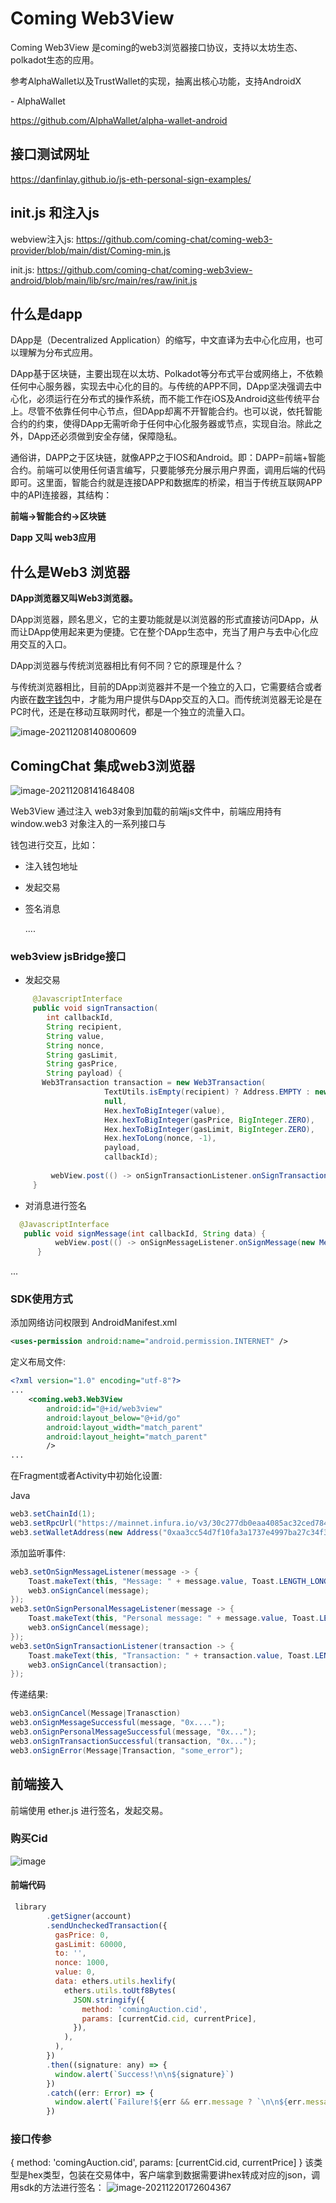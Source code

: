 # Coming Web3View

Coming Web3View 是coming的web3浏览器接口协议，支持以太坊生态、polkadot生态的应用。

参考AlphaWallet以及TrustWallet的实现，抽离出核心功能，支持AndroidX

\- AlphaWallet

<https://github.com/AlphaWallet/alpha-wallet-android>

## 接口测试网址
https://danfinlay.github.io/js-eth-personal-sign-examples/

## init.js 和注入js
webview注入js: https://github.com/coming-chat/coming-web3-provider/blob/main/dist/Coming-min.js

init.js: https://github.com/coming-chat/coming-web3view-android/blob/main/lib/src/main/res/raw/init.js

## 什么是dapp

DApp是（Decentralized Application）的缩写，中文直译为去中心化应用，也可以理解为分布式应用。

DApp基于区块链，主要出现在以太坊、Polkadot等分布式平台或网络上，不依赖任何中心服务器，实现去中心化的目的。与传统的APP不同，DApp坚决强调去中心化，必须运行在分布式的操作系统，而不能工作在iOS及Android这些传统平台上。尽管不依靠任何中心节点，但DApp却离不开智能合约。也可以说，依托智能合约的约束，使得DApp无需听命于任何中心化服务器或节点，实现自治。除此之外，DApp还必须做到安全存储，保障隐私。

通俗讲，DAPP之于区块链，就像APP之于IOS和Android。即：DAPP=前端+智能合约。前端可以使用任何语言编写，只要能够充分展示用户界面，调用后端的代码即可。这里面，智能合约就是连接DAPP和数据库的桥梁，相当于传统互联网APP中的API连接器，其结构：

**前端→智能合约→区块链**

**Dapp 又叫 web3应用**

## 什么是Web3 浏览器

**DApp浏览器又叫Web3浏览器。**

DApp浏览器，顾名思义，它的主要功能就是以浏览器的形式直接访问DApp，从而让DApp使用起来更为便捷。它在整个DApp生态中，充当了用户与去中心化应用交互的入口。

DApp浏览器与传统浏览器相比有何不同？它的原理是什么？

与传统浏览器相比，目前的DApp浏览器并不是一个独立的入口，它需要结合或者内嵌在[数字钱包](https://www.zhihu.com/search?q=数字钱包&search_source=Entity&hybrid_search_source=Entity&hybrid_search_extra={"sourceType"%3A"article"%2C"sourceId"%3A48471305})中，才能为用户提供与DApp交互的入口。而传统浏览器无论是在PC时代，还是在移动互联网时代，都是一个独立的流量入口。

![image-20211208140800609](https://tva1.sinaimg.cn/large/008i3skNgy1gx6e838z8jj30u00usdhu.jpg)

## ComingChat 集成web3浏览器

![image-20211208141648408](https://tva1.sinaimg.cn/large/008i3skNgy1gx6eg2x8awj31g40a8dgs.jpg)

Web3View 通过注入 web3对象到加载的前端js文件中，前端应用持有 window.web3 对象注入的一系列接口与

钱包进行交互，比如：

* 注入钱包地址

- 发起交易

- 签名消息

  ....

### web3view jsBridge接口

- 发起交易

```java
     @JavascriptInterface
     public void signTransaction(
        int callbackId,
        String recipient,
        String value,
        String nonce,
        String gasLimit,
        String gasPrice,
        String payload) {
       Web3Transaction transaction = new Web3Transaction(
                     TextUtils.isEmpty(recipient) ? Address.EMPTY : new Address(recipient),
                     null,
                     Hex.hexToBigInteger(value),
                     Hex.hexToBigInteger(gasPrice, BigInteger.ZERO),
                     Hex.hexToBigInteger(gasLimit, BigInteger.ZERO),
                     Hex.hexToLong(nonce, -1),
                     payload,
                     callbackId);
          
         webView.post(() -> onSignTransactionListener.onSignTransaction(transaction, getUrl()));
     }
```

* 对消息进行签名

```java
  @JavascriptInterface
   public void signMessage(int callbackId, String data) {
          webView.post(() -> onSignMessageListener.onSignMessage(new Message(data, getUrl(), callbackId, SignMessageType.SIGN_MESSAGE)));
      }
```

...

### SDK使用方式

添加网络访问权限到 AndroidManifest.xml

```xml
<uses-permission android:name="android.permission.INTERNET" />
```

定义布局文件:

```xml
<?xml version="1.0" encoding="utf-8"?>
...
    <coming.web3.Web3View
        android:id="@+id/web3view"
        android:layout_below="@+id/go"
        android:layout_width="match_parent"
        android:layout_height="match_parent"
        />
...
```

在Fragment或者Activity中初始化设置:

Java
```java
web3.setChainId(1);
web3.setRpcUrl("https://mainnet.infura.io/v3/30c277db0eaa4085ac32ced784bc9af9");
web3.setWalletAddress(new Address("0xaa3cc54d7f10fa3a1737e4997ba27c34f330ce16"));
```

添加监听事件:

```java
web3.setOnSignMessageListener(message -> {
    Toast.makeText(this, "Message: " + message.value, Toast.LENGTH_LONG).show();
    web3.onSignCancel(message);
});
web3.setOnSignPersonalMessageListener(message -> {
    Toast.makeText(this, "Personal message: " + message.value, Toast.LENGTH_LONG).show();
    web3.onSignCancel(message);
});
web3.setOnSignTransactionListener(transaction -> {
    Toast.makeText(this, "Transaction: " + transaction.value, Toast.LENGTH_LONG).show();
    web3.onSignCancel(transaction);
});
```

传递结果:

```java
web3.onSignCancel(Message|Tranasction)
web3.onSignMessageSuccessful(message, "0x....");
web3.onSignPersonalMessageSuccessful(message, "0x...");
web3.onSignTransactionSuccessful(transaction, "0x...");
web3.onSignError(Message|Transaction, "some_error");
```
## 前端接入

前端使用 ether.js 进行签名，发起交易。

### 购买Cid
![image](https://user-images.githubusercontent.com/7252280/146741812-0601ecfd-b649-4154-9ecf-c5a42df9f41b.png)


#### 前端代码
```js
 library
        .getSigner(account)
        .sendUncheckedTransaction({
          gasPrice: 0,
          gasLimit: 60000,
          to: '',
          nonce: 1000,
          value: 0,
          data: ethers.utils.hexlify(
            ethers.utils.toUtf8Bytes(
              JSON.stringify({
                method: 'comingAuction.cid',
                params: [currentCid.cid, currentPrice],
              }),
            ),
          ),
        })
        .then((signature: any) => {
          window.alert(`Success!\n\n${signature}`)
        })
        .catch((err: Error) => {
          window.alert(`Failure!${err && err.message ? `\n\n${err.message}` : ''}`)
        })
```
### 接口传参
{
    method: 'comingAuction.cid',
    params: [currentCid.cid, currentPrice]
}
该类型是hex类型，包装在交易体中，客户端拿到数据需要讲hex转成对应的json，调用sdk的方法进行签名：
![image-20211220172604367](https://tva1.sinaimg.cn/large/008i3skNgy1gxkfcp38hdj31a205qaay.jpg)




